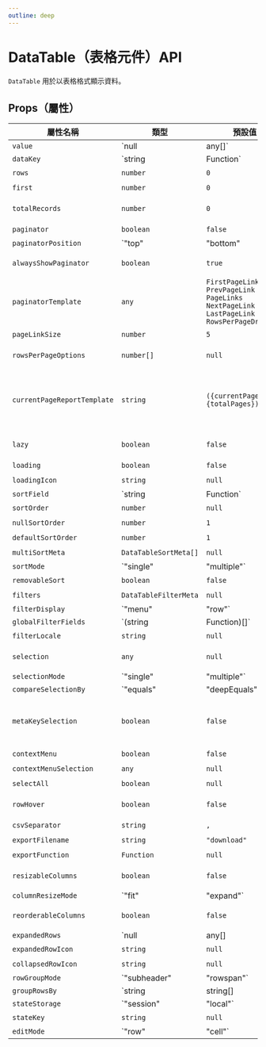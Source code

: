 ```yaml
---
outline: deep
---
```


# DataTable（表格元件）API

`DataTable` 用於以表格格式顯示資料。

## Props（屬性）
| 屬性名稱 | 類型 | 預設值 | 描述 |
|---------|------|------|------|
| `value` | `null | any[]` | `null` | 要顯示的資料陣列。 |
| `dataKey` | `string | Function` | `null` | 用於唯一識別每筆資料的欄位名稱或函式。 |
| `rows` | `number` | `0` | 每頁顯示的列數。 |
| `first` | `number` | `0` | 第一筆要顯示的資料索引。 |
| `totalRecords` | `number` | `0` | 總資料筆數，未設定時則使用 `value` 的長度。 |
| `paginator` | `boolean` | `false` | 是否啟用分頁功能。 |
| `paginatorPosition` | `"top" | "bottom" | "both"` | `"bottom"` | 分頁器顯示位置，可選擇 `'top'`（上方）、`'bottom'`（下方）或 `'both'`（兩者皆有）。 |
| `alwaysShowPaginator` | `boolean` | `true` | 即使只有一頁，也是否顯示分頁器。 |
| `paginatorTemplate` | `any` | `FirstPageLink PrevPageLink PageLinks NextPageLink LastPageLink RowsPerPageDropdown` | 可自訂分頁器的顯示模板。 |
| `pageLinkSize` | `number` | `5` | 顯示的分頁連結數量。 |
| `rowsPerPageOptions` | `number[]` | `null` | 可選擇的「每頁顯示筆數」選項（下拉選單）。 |
| `currentPageReportTemplate` | `string` | `({currentPage} of {totalPages})` | 分頁狀態顯示模板，可使用 `{currentPage}`、`{totalPages}`、`{rows}`、`{first}`、`{last}`、`{totalRecords}` 變數。 |
| `lazy` | `boolean` | `false` | 是否使用 Lazy Loading（懶加載）。 |
| `loading` | `boolean` | `false` | 是否顯示載入中指示器。 |
| `loadingIcon` | `string` | `null` | 載入中的圖示。 |
| `sortField` | `string | Function` | `null` | 預設排序的欄位名稱或函式。 |
| `sortOrder` | `number` | `null` | 預設排序順序。 |
| `nullSortOrder` | `number` | `1` | 決定 `null` 值的排序順序。 |
| `defaultSortOrder` | `number` | `1` | 預設未排序時的順序。 |
| `multiSortMeta` | `DataTableSortMeta[]` | `null` | 設定多欄位排序規則。 |
| `sortMode` | `"single" | "multiple"` | `"single"` | 排序模式，可選 `single`（單欄排序）或 `multiple`（多欄排序）。 |
| `removableSort` | `boolean` | `false` | 是否允許清除排序狀態。 |
| `filters` | `DataTableFilterMeta` | `null` | 設定篩選條件。 |
| `filterDisplay` | `"menu" | "row"` | `null` | 設定篩選 UI 顯示方式，可選 `menu`（彈出式選單）或 `row`（內嵌於列）。 |
| `globalFilterFields` | `(string | Function)[]` | `null` | 全域篩選適用的欄位。 |
| `filterLocale` | `string` | `null` | 設定篩選時使用的語系。 |
| `selection` | `any` | `null` | 當前選取的資料（單選為單一值，多選為陣列）。 |
| `selectionMode` | `"single" | "multiple"` | `null` | 選取模式，可選 `single`（單選）或 `multiple`（多選）。 |
| `compareSelectionBy` | `"equals" | "deepEquals"` | `"deepEquals"` | 用於判斷資料是否相同的演算法。 |
| `metaKeySelection` | `boolean` | `false` | 是否需要按住 `Meta` 鍵（Windows: Ctrl，Mac: Cmd）才能選取/取消選取資料。 |
| `contextMenu` | `boolean` | `false` | 是否啟用右鍵選單。 |
| `contextMenuSelection` | `any` | `null` | 右鍵選單選取的資料。 |
| `selectAll` | `boolean` | `null` | 是否全選資料。 |
| `rowHover` | `boolean` | `false` | 是否啟用滑鼠懸停時變更列的背景色。 |
| `csvSeparator` | `string` | `,` | 下載 CSV 時的分隔符號。 |
| `exportFilename` | `string` | `"download"` | 匯出的檔案名稱。 |
| `exportFunction` | `Function` | `null` | 自訂匯出函式。 |
| `resizableColumns` | `boolean` | `false` | 是否啟用拖曳調整欄位寬度。 |
| `columnResizeMode` | `"fit" | "expand"` | `"fit"` | 設定欄位調整方式，可選 `fit`（適應表格寬度）或 `expand`（整體擴展）。 |
| `reorderableColumns` | `boolean` | `false` | 是否允許拖曳調整欄位順序。 |
| `expandedRows` | `null | any[] | DataTableExpandedRows` | `null` | 設定哪些列預設展開。 |
| `expandedRowIcon` | `string` | `null` | 展開列的圖示。 |
| `collapsedRowIcon` | `string` | `null` | 收合列的圖示。 |
| `rowGroupMode` | `"subheader" | "rowspan"` | `null` | 設定列分組方式，可選 `subheader`（群組標題）或 `rowspan`（跨列合併）。 |
| `groupRowsBy` | `string | string[] | Function` | `null` | 設定列群組依據的欄位名稱。 |
| `stateStorage` | `"session" | "local"` | `"session"` | 表格狀態儲存方式，可選 `session`（Session Storage）或 `local`（Local Storage）。 |
| `stateKey` | `string` | `null` | 表格狀態的唯一識別碼。 |
| `editMode` | `"row" | "cell"` | `null` | 設定編輯模式，可選 `row`（整列編輯）或 `cell`（單格編輯）。 |

